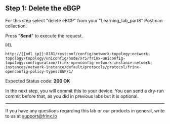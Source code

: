 ## Step 1: Delete the eBGP

For this step select "delete eBGP" from your "Learning_lab_part8" Postman collection.

Press "**Send**" to execute the request.

```
DEL

http://{{odl_ip}}:8181/restconf/config/network-topology:network-topology/topology/uniconfig/node/xr5/frinx-uniconfig-topology:configuration/frinx-openconfig-network-instance:network-instances/network-instance/default/protocols/protocol/frinx-openconfig-policy-types:BGP/1/
```

Expected Status code: **200 OK**

In the next step, you will commit this to your device. You can send a dry-run commit before that, as you did in previous labs but it is optional.

---
If you have any questions regarding this lab or our products in general, write to us at [support@frinx.io](mailto:support@frinx.io)